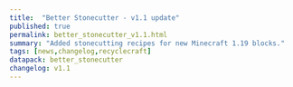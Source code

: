```yaml
---
title:  "Better Stonecutter - v1.1 update"
published: true
permalink: better_stonecutter_v1.1.html
summary: "Added stonecutting recipes for new Minecraft 1.19 blocks."
tags: [news,changelog,recyclecraft]
datapack: better_stonecutter
changelog: v1.1
---
```

